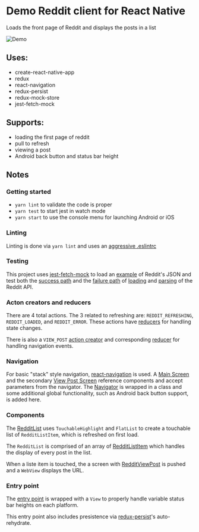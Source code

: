 # Demo Reddit client for React Native

Loads the front page of Reddit and displays the posts in a list

![Demo](../master/example.gif)

## Uses:

* create-react-native-app
* redux
* react-navigation
* redux-persist
* redux-mock-store
* jest-fetch-mock

## Supports:

* loading the first page of reddit
* pull to refresh
* viewing a post
* Android back button and status bar height

## Notes

### Getting started

* `yarn lint` to validate the code is proper
* `yarn test` to start jest in watch mode
* `yarn start` to use the console menu for launching Android or iOS

### Linting
Linting is done via `yarn lint` and uses an
[aggressive .eslintrc](../master/.eslintrc)

### Testing
This project uses [jest-fetch-mock](https://github.com/jefflau/jest-fetch-mock)
to load an [example](../master/__tests__/reddit.json) of Reddit's JSON
and test both the [success path](../master/__tests__/App.test.js#L20)
and the [failure path](../master/__tests__/App.test.js#L41) of
[loading](../master/actions/index.js#L24)
and [parsing](../master/actions/index.js#L1) of the Reddit API.

### Acton creators and reducers
There are 4 total actions.  The 3 related to refreshing are:
`REDDIT_REFRESHING`, `REDDIT_LOADED`, and `REDDIT_ERROR`.  These actions have
[reducers](../master/reducers/index.js#L5) for handling state changes.

There is also a `VIEW_POST`
[action creator](../master/actions/index.js#L45) and corresponding
[reducer](../master/reducers/index.js#L25) for handling navigation events.

### Navigation
For basic "stack" style navigation,
[react-navigation](https://github.com/react-community/react-navigation) is
used. A [Main Screen](../master/navigators/index.js#L14) and the secondary
[View Post Screen](../master/navigators/index.js#L22) reference components
and accept parameters from the navigator.
The [Navigator](../master/navigators/index.js#L35) is wrapped in a class
and some additional global functionality, such as Android back button support,
is added here.

### Components
The [RedditList](../master/components/RedditList.js) uses
`TouchableHighlight` and `FlatList` to create a touchable list of
`RedditListItem`, which is refreshed on first load.

The `RedditList` is comprised of an array of
[RedditListItem](../master/components/RedditListItem.js) which handles
the display of every post in the list.

When a liste item is touched, the a screen with
[RedditViewPost](../master/components/RedditViewPost.js) is pushed and
a `WebView` displays the URL.

### Entry point
The [entry point](../master/App.js#L25) is wrapped with a `View` to
properly handle variable status bar heights on each platform.

This entry point also includes presistence via
[redux-persist](https://github.com/rt2zz/redux-persist)'s auto-rehydrate.
